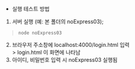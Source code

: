 * 실행 테스트 방법
1. 서버 실행 (예: 본 폴더의 noExpress03); 
  > <code>node noExpress03</code>
2. 브라우저 주소창에 localhost:4000/login.html 입력
  <br>> login.html 이 화면에 나타남
3. 아이디, 비밀번호 입력 시 noExpress03 실행됨